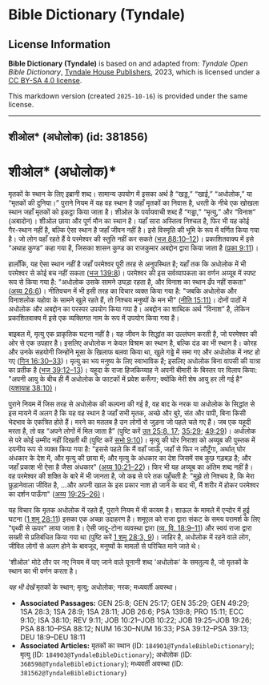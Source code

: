 # Bible Dictionary (Tyndale)

## License Information

**Bible Dictionary (Tyndale)** is based on and adapted from: _Tyndale Open Bible Dictionary_, [Tyndale House Publishers](https://tyndaleopenresources.com/), 2023, which is licensed under a [CC BY-SA 4.0 license](https://creativecommons.org/licenses/by-sa/4.0/legalcode.en).

This markdown version (created `2025-10-16`) is provided under the same license.



--------------------------------

## शीओल* (अधोलोक) (id: 381856)

शीओल\* (अधोलोक)\*
=================

मृतकों के स्थान के लिए इब्रानी शब्द। सामान्य उपयोग में इसका अर्थ है “खड्ड,” “खाई,” “अधोलोक,” या “मृतकों की दुनिया।” पुराने नियम में यह वह स्थान है जहाँ मृतकों का निवास है, धरती के नीचे एक खोखला स्थान जहाँ मृतकों को इकट्ठा किया जाता है। शीओल के पर्यायवाची शब्द हैं “गड्ढा,” “मृत्यु,” और “विनाश” (अबादोन)। शीओल छाया और पूर्ण मौन का स्थान है। यहाँ सारा अस्तित्व निश्चल है, फिर भी यह कोई गैर\-स्थान नहीं है, बल्कि ऐसा स्थान है जहाँ जीवन नहीं है। इसे विस्मृति की भूमि के रूप में वर्णित किया गया है। जो लोग वहाँ रहते हैं वे परमेश्वर की स्तुति नहीं कर सकते ([भज 88:10–12](https://ref.ly/Ps88:10-Ps88:12))। प्रकाशितवाक्य में इसे “अथाह कुण्ड” कहा गया है, जिसका शासन कुण्ड का राजकुमार अबद्दोन द्वारा किया जाता है ([प्रका 9:11](https://ref.ly/Rev9:11))।

हालाँकि, यह ऐसा स्थान नहीं है जहाँ परमेश्वर पूरी तरह से अनुपस्थित है; यहाँ तक कि अधोलोक में भी परमेश्वर से कोई बच नहीं सकता ([भज 139:8](https://ref.ly/Ps139:8))। परमेश्वर की इस सर्वव्यापकता का वर्णन अय्यूब में स्पष्ट रूप से किया गया है: "अधोलोक उसके सामने उघड़ा रहता है, और विनाश का स्थान ढँप नहीं सकता" ([अय्य 26:6](https://ref.ly/Job26:6))। नीतिवचन में भी इसी तरह का विचार व्यक्त किया गया है: "जबकि अधोलोक और विनाशलोक यहोवा के सामने खुले रहते हैं, तो निश्चय मनुष्यों के मन भी" ([नीति 15:11\)](https://ref.ly/Prov15:11)। दोनों पाठों में अधोलोक और अबद्दोन का परस्पर उपयोग किया गया है। अबद्दोन का शाब्दिक अर्थ “विनाश” है, लेकिन प्रकाशितवाक्य में इसे एक व्यक्तिगत नाम के रूप में उपयोग किया गया है।

बाइबल में, मृत्यु एक प्राकृतिक घटना नहीं है। यह जीवन के सिद्धांत का उल्लंघन करती है, जो परमेश्वर की ओर से एक उपहार है। इसलिए अधोलोक न केवल विश्राम का स्थान है, बल्कि दंड का भी स्थान है। कोरह और उनके सहयोगी जिन्होंने मूसा के खिलाफ बलवा किया था, खुले गड्ढे में समा गए और अधोलोक में नष्ट हो गए ([गिन 16:30–33](https://ref.ly/Num16:30-Num16:33))। मृत्यु का भय मनुष्य के लिए स्वाभाविक है; इसलिए अधोलोक बिना वापसी की यात्रा का प्रतीक है ([भज 39:12–13](https://ref.ly/Ps39:12-Ps39:13))। यहूदा के राजा हिजकिय्याह ने अपनी बीमारी के बिस्तर पर विलाप किया: "अपनी आयु के बीच ही मैं अधोलोक के फाटकों में प्रवेश करूँगा; क्योंकि मेरी शेष आयु हर ली गई है" ([यशायाह 38:10\)](https://ref.ly/Isa38:10)।

पुराने नियम में जिस तरह से अधोलोक की कल्पना की गई है, वह बाद के नरक या अधोलोक के सिद्धांत से इस मायने में अलग है कि यह वह स्थान है जहाँ सभी मृतक, अच्छे और बुरे, संत और पापी, बिना किसी भेदभाव के एकत्रित होते हैं। मरने का मतलब है उन लोगों से जुड़ना जो पहले चले गए हैं। जब एक यहूदी मरता है, तो वह “अपने लोगों में मिल जाता है” (पुष्टि करें [उत 25:8, 17](https://ref.ly/Gen25:8,Gen25:17); [35:29](https://ref.ly/Gen35:29); [49:29](https://ref.ly/Gen49:29))। अधोलोक से परे कोई उम्मीद नहीं दिखती थी (पुष्टि करें [सभो 9:10](https://ref.ly/Eccl9:10))। मृत्यु की घोर निराशा को अय्यूब की पुस्तक में दयनीय रूप से व्यक्त किया गया है: "इससे पहले कि मैं वहाँ जाऊँ, जहाँ से फिर न लौटूँगा, अर्थात् घोर अंधकार के देश में, और मृत्यु की छाया में; और मृत्यु के अंधकार का देश जिसमें सब कुछ गड़बड़ है; और जहाँ प्रकाश भी ऐसा है जैसा अंधकार" ([अय्य 10:21–22](https://ref.ly/Job10:21-Job10:22))। फिर भी यह अय्यूब का अंतिम शब्द नहीं है। वह परमेश्वर की शक्ति के बारे में भी जानता है, जो कब्र से परे तक पहुँचती है: "मुझे तो निश्चय है, कि मेरा छुड़ानेवाला जीवित है, ...और अपनी खाल के इस प्रकार नाश हो जाने के बाद भी, मैं शरीर में होकर परमेश्वर का दर्शन पाऊँगा" ([अय्य](https://ref.ly/Job10:21-Job10:22) [19:25–26\)](https://ref.ly/Job19:25-Job19:26)।

यह विचार कि मृतक अधोलोक में रहते हैं, पुराने नियम में भी कायम है। शाऊल के मामले में एन्दोर में हुई घटना ([1 शमू 28:11](https://ref.ly/1Sam28:11)) इसका एक अच्छा उदाहरण है। शमूएल को राजा द्वारा संकट के समय परामर्श के लिए "पृथ्वी से ऊपर" लाया जाता है। ऐसी जादू\-टोना व्यवस्था द्वारा ([व्य. वि. 18:9–11](https://ref.ly/Deut18:9-Deut18:11)) और स्वयं राजा द्वारा सख्ती से प्रतिबंधित किया गया था (पुष्टि करें [1 शमू 28:3, 9](https://ref.ly/1Sam28:3,1Sam28:9))। जाहिर है, अधोलोक में रहने वाले लोग, जीवित लोगों से अलग होने के बावजूद, मनुष्यों के मामलों से परिचित माने जाते थे।

'शीओल' मोटे तौर पर नए नियम में पाए जाने वाले यूनानी शब्द 'अधोलोक' के समतुल्य है, जो मृतकों के स्थान का भी वर्णन करता है।

*यह भी देखें*  मृतकों के स्थान; मृत्यु; अधोलोक; नरक; मध्यवर्ती अवस्था।

* **Associated Passages:** GEN 25:8; GEN 25:17; GEN 35:29; GEN 49:29; 1SA 28:3; 1SA 28:9; 1SA 28:11; JOB 26:6; PSA 139:8; PRO 15:11; ECC 9:10; ISA 38:10; REV 9:11; JOB 10:21–JOB 10:22; JOB 19:25–JOB 19:26; PSA 88:10–PSA 88:12; NUM 16:30–NUM 16:33; PSA 39:12–PSA 39:13; DEU 18:9–DEU 18:11
* **Associated Articles:** मृतकों का स्थान (ID: `184901@TyndaleBibleDictionary`); मृत्यु (ID: `184903@TyndaleBibleDictionary`); अधोलोक (ID: `368598@TyndaleBibleDictionary`); मध्यवर्ती अवस्था (ID: `381562@TyndaleBibleDictionary`)

